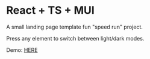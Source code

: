 # React + TS + MUI

A small landing page template fun "speed run" project.

Press any element to switch between light/dark modes.

Demo: [HERE](https://landing-coral-two.vercel.app/)
